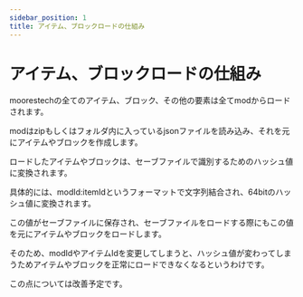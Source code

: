 ```yaml
---
sidebar_position: 1
title: アイテム、ブロックロードの仕組み
---
```


# アイテム、ブロックロードの仕組み

moorestechの全てのアイテム、ブロック、その他の要素は全てmodからロードされます。

modはzipもしくはフォルダ内に入っているjsonファイルを読み込み、それを元にアイテムやブロックを作成します。

ロードしたアイテムやブロックは、セーブファイルで識別するためのハッシュ値に変換されます。

具体的には、modId:itemIdというフォーマットで文字列結合され、64bitのハッシュ値に変換されます。

この値がセーブファイルに保存され、セーブファイルをロードする際にもこの値を元にアイテムやブロックをロードします。

そのため、modIdやアイテムIdを変更してしまうと、ハッシュ値が変わってしまうためアイテムやブロックを正常にロードできなくなるというわけです。

この点については改善予定です。
